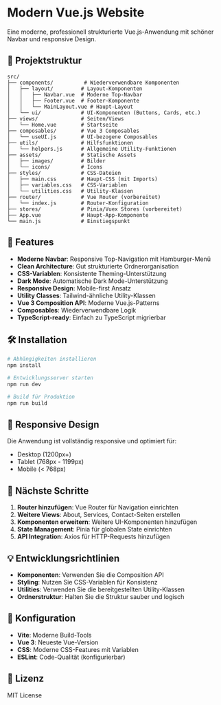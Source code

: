 # Modern Vue.js Website

Eine moderne, professionell strukturierte Vue.js-Anwendung mit schöner Navbar und responsive Design.

## 🚀 Projektstruktur

```
src/
├── components/          # Wiederverwendbare Komponenten
│   ├── layout/         # Layout-Komponenten
│   │   ├── Navbar.vue  # Moderne Top-Navbar
│   │   ├── Footer.vue  # Footer-Komponente
│   │   └── MainLayout.vue # Haupt-Layout
│   └── ui/             # UI-Komponenten (Buttons, Cards, etc.)
├── views/              # Seiten/Views
│   └── Home.vue        # Startseite
├── composables/        # Vue 3 Composables
│   └── useUI.js        # UI-bezogene Composables
├── utils/              # Hilfsfunktionen
│   └── helpers.js      # Allgemeine Utility-Funktionen
├── assets/             # Statische Assets
│   ├── images/         # Bilder
│   └── icons/          # Icons
├── styles/             # CSS-Dateien
│   ├── main.css        # Haupt-CSS (mit Imports)
│   ├── variables.css   # CSS-Variablen
│   └── utilities.css   # Utility-Klassen
├── router/             # Vue Router (vorbereitet)
│   └── index.js        # Router-Konfiguration
├── stores/             # Pinia/Vuex Stores (vorbereitet)
├── App.vue             # Haupt-App-Komponente
└── main.js             # Einstiegspunkt
```

## 🎨 Features

- **Moderne Navbar**: Responsive Top-Navigation mit Hamburger-Menü
- **Clean Architecture**: Gut strukturierte Ordnerorganisation
- **CSS-Variablen**: Konsistente Theming-Unterstützung
- **Dark Mode**: Automatische Dark Mode-Unterstützung
- **Responsive Design**: Mobile-first Ansatz
- **Utility Classes**: Tailwind-ähnliche Utility-Klassen
- **Vue 3 Composition API**: Moderne Vue.js-Patterns
- **Composables**: Wiederverwendbare Logik
- **TypeScript-ready**: Einfach zu TypeScript migrierbar

## 🛠️ Installation

```bash
# Abhängigkeiten installieren
npm install

# Entwicklungsserver starten
npm run dev

# Build für Produktion
npm run build
```

## 📱 Responsive Design

Die Anwendung ist vollständig responsive und optimiert für:
- Desktop (1200px+)
- Tablet (768px - 1199px)
- Mobile (< 768px)

## 🎯 Nächste Schritte

1. **Router hinzufügen**: Vue Router für Navigation einrichten
2. **Weitere Views**: About, Services, Contact-Seiten erstellen
3. **Komponenten erweitern**: Weitere UI-Komponenten hinzufügen
4. **State Management**: Pinia für globalen State einrichten
5. **API Integration**: Axios für HTTP-Requests hinzufügen

## 💡 Entwicklungsrichtlinien

- **Komponenten**: Verwenden Sie die Composition API
- **Styling**: Nutzen Sie CSS-Variablen für Konsistenz
- **Utilities**: Verwenden Sie die bereitgestellten Utility-Klassen
- **Ordnerstruktur**: Halten Sie die Struktur sauber und logisch

## 🔧 Konfiguration

- **Vite**: Moderne Build-Tools
- **Vue 3**: Neueste Vue-Version
- **CSS**: Moderne CSS-Features mit Variablen
- **ESLint**: Code-Qualität (konfigurierbar)

## 📄 Lizenz

MIT License
